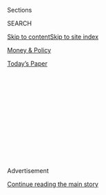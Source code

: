 <div id="app">

<div>

<div>

<div>

<div class="NYTAppHideMasthead css-1q2w90k e1suatyy0">

<div class="section css-ui9rw0 e1suatyy2">

<div class="css-eph4ug er09x8g0">

<div class="css-6n7j50">

</div>

<span class="css-1dv1kvn">Sections</span>

<div class="css-10488qs">

<span class="css-1dv1kvn">SEARCH</span>

</div>

[Skip to content](#site-content)[Skip to site index](#site-index)

</div>

<div id="masthead-section-label" class="css-1wr3we4 eaxe0e00">

[Money &
Policy](https://www.nytimes3xbfgragh.onion/section/health/policy)

</div>

<div class="css-10698na e1huz5gh0">

</div>

</div>

<div id="masthead-bar-one" class="section hasLinks css-15hmgas e1csuq9d3">

<div class="css-uqyvli e1csuq9d0">

</div>

<div class="css-1uqjmks e1csuq9d1">

</div>

<div class="css-9e9ivx">

[](https://myaccount.nytimes3xbfgragh.onion/auth/login?response_type=cookie&client_id=vi)

</div>

<div class="css-1bvtpon e1csuq9d2">

[Today’s
Paper](https://www.nytimes3xbfgragh.onion/section/todayspaper)

</div>

</div>

</div>

</div>

<div data-aria-hidden="false">

<div id="site-content" data-role="main">

<div>

<div class="css-1aor85t" style="opacity:0.000000001;z-index:-1;visibility:hidden">

<div class="css-1hqnpie">

<div class="css-epjblv">

<span class="css-17xtcya">[Money &
Policy](/section/health/policy)</span><span class="css-x15j1o">|</span><span class="css-fwqvlz">Obama
Reaffirms Insurers Must Cover
Contraception</span>

</div>

<div class="css-k008qs">

<div class="css-1iwv8en">

<span class="css-18z7m18"></span>

<div>

</div>

</div>

<span class="css-1n6z4y"></span>

<div class="css-1705lsu">

<div class="css-4xjgmj">

<div class="css-4skfbu" data-role="toolbar" data-aria-label="Social Media Share buttons, Save button, and Comments Panel with current comment count" data-testid="share-tools">

  - 
  - 
  - 
  - 
    
    <div class="css-6n7j50">
    
    </div>

  - 
  - 

</div>

</div>

</div>

</div>

</div>

</div>

<div class="css-13pd83m">

</div>

<div id="top-wrapper" class="css-1sy8kpn">

<div id="top-slug" class="css-l9onyx">

Advertisement

</div>

[Continue reading the main
story](#after-top)

<div class="ad top-wrapper" style="text-align:center;height:100%;display:block;min-height:250px">

<div id="top" class="place-ad" data-position="top" data-size-key="top">

</div>

</div>

<div id="after-top">

</div>

</div>

<div id="sponsor-wrapper" class="css-1hyfx7x">

<div id="sponsor-slug" class="css-19vbshk">

Supported by

</div>

[Continue reading the main
story](#after-sponsor)

<div id="sponsor" class="ad sponsor-wrapper" style="text-align:center;height:100%;display:block">

</div>

<div id="after-sponsor">

</div>

</div>

<div class="css-1vkm6nb ehdk2mb0">

# Obama Reaffirms Insurers Must Cover Contraception

</div>

<div class="css-xt80pu e12qa4dv0">

<div class="css-18e8msd">

<div class="css-vp77d3 epjyd6m0">

<div class="css-1baulvz">

By [<span class="css-1baulvz last-byline" itemprop="name">Robert
Pear</span>](https://www.nytimes3xbfgragh.onion/by/robert-pear)

</div>

</div>

  - Jan. 20,
    2012

  - 
    
    <div class="css-4xjgmj">
    
    <div class="css-d8bdto" data-role="toolbar" data-aria-label="Social Media Share buttons, Save button, and Comments Panel with current comment count" data-testid="share-tools">
    
      - 
      - 
      - 
      - 
        
        <div class="css-6n7j50">
        
        </div>
    
      - 
      - 
    
    </div>
    
    </div>

</div>

</div>

<div class="section meteredContent css-1r7ky0e" name="articleBody" itemprop="articleBody">

<div class="css-1fanzo5 StoryBodyCompanionColumn">

<div class="css-53u6y8">

WASHINGTON — The Obama administration said Friday that most health
insurance plans must cover contraceptives for women free of charge, and
it rejected a broad exemption sought by the Roman Catholic Church for
insurance provided to employees of Catholic hospitals, colleges and
charities.

Federal officials said they would give such church-affiliated
organizations one additional year — until Aug. 1, 2013 — to comply with
the requirement. Most other employers and insurers must comply by this
Aug. 1.

Leaders of the Roman Catholic Church had personally appealed to
President Obama to grant the broad exemption. He made the final decision
on the issue after hearing from them, as well as from family planning
advocates, scientific experts and members of Congress, administration
officials said.

The rule takes a big step to remove cost as a barrier to birth control,
a longtime goal of advocates for women’s rights and experts on women’s
health.

</div>

</div>

<div class="css-1fanzo5 StoryBodyCompanionColumn">

<div class="css-53u6y8">

In announcing details of the final rule on Friday, Kathleen Sebelius,
the secretary of health and human services, said it “strikes the
appropriate balance between respecting religious freedom and increasing
access to important preventive services.”

“Scientists have abundant evidence that birth control has significant
health benefits for women,” Ms. Sebelius said, and “it is documented to
significantly reduce health costs.”

Catholic bishops issued [a statement saying they would
fight](http://usccb.org/news/2012/12-012.cfm "Statement by bishops conference")
the “edict” from the government.

“In effect, the president is saying we have a year to figure out how to
violate our consciences,” said Archbishop Timothy M. Dolan of New York,
the president of the United States Conference of Catholic Bishops.

In an interview, Archbishop Dolan, who is to become a cardinal next
month, said, “We’re unable to live with this.”

Other opponents of the rule said they would seek legislation to block it
and might challenge it in court as well.

</div>

</div>

<div class="css-1fanzo5 StoryBodyCompanionColumn">

<div class="css-53u6y8">

The rule includes an exemption for certain “religious employers,”
including houses of worship. But church groups said the exemption was so
narrow that it was almost meaningless. A religious employer cannot
qualify for the exemption if it employs or serves large numbers of
people of a different faith, as many Catholic hospitals, universities
and social service agencies do.

Ms. Sebelius said the one-year grace period would be available to
certain “nonprofit employers who, based on religious beliefs, do not
currently provide contraceptive coverage in their insurance plan.” The
extra time will allow them to “adapt to the new rule,” Ms. Sebelius
said.

Chris Jacobs, a health policy analyst for Senate Republicans, said,
“This decision looks suspiciously like yet another political stunt
designed to delay the controversy by a year, until after the president’s
re-election campaign.”

Senator Orrin G. Hatch, Republican of Utah, said the transition period
was pointless.

“The problem is not that religious institutions do not have enough time
to comply,” Mr. Hatch said. “It’s that they are forced to comply at all.
Unfortunately, the administration has shown a complete lack of regard
for our constitutional commitment to religious liberty.”

The [National Association of
Evangelicals](http://www.nae.net/news/715-press-release-evangelicals-disappointed-with-white-house-decision-on-conscience-protection "Statement by evangelical group")
said that as a result of the White House decision, “Employers with
religious objections to contraception will be forced to pay for services
and procedures they believe are morally wrong.”

The [Becket Fund for Religious
Liberty](http://www.becketfund.org/obama-administration-refuses-to-change-abortion-drug-mandate/ "Statement by firm"),
a nonprofit law firm, has filed lawsuits challenging an earlier version
of the rule in federal courts on behalf of a Catholic college connected
to a monastery in North Carolina and an evangelical university in
Colorado.

The 2010 health care law says insurers must cover “preventive health
services” and cannot charge for them.

</div>

</div>

<div class="css-1fanzo5 StoryBodyCompanionColumn">

<div class="css-53u6y8">

The new rule interprets this mandate. It requires coverage of the full
range of contraceptive methods approved by the Food and Drug
Administration. Among the drugs and devices that must be covered are
emergency contraceptives including pills known as ella and Plan B. The
rule also requires coverage of sterilization procedures for women
without co-payments or deductibles.

The issue forced Mr. Obama to weigh competing claims of Catholic leaders
and advocates for women’s rights.

The administration said in August that it intended to require coverage
of contraceptives for women, as recommended by an expert panel of the
National Academy of Sciences. But the White House reconsidered the issue
after hearing protests from the Catholic Church and many Republicans in
Congress.

The protests prompted debate within the administration. Ms. Sebelius and
the president’s health policy team strongly supported the new rule. But
Democratic members of Congress who lobbied the White House said they
believed that Mr. Obama’s chief of staff, William M. Daley, and his
special assistant for religious affairs, Joshua DuBois, favored a
broader exemption.

Senator Richard Blumenthal, Democrat of Connecticut, described the final
rule as a huge victory for women’s health. It will, he said, “ensure
that women have access to full health care services, regardless of their
employer, so they can make the best health choices for themselves and
their families.”

Representative Lois Capps, Democrat of California, said, “The
administration deserves credit for standing its ground and following the
science.”

[Cecile
Richards,](http://www.plannedparenthood.org/about-us/newsroom/press-releases/planned-parenthood-applauds-hhs-ensuring-access-affordable-birth-control-38582.htm "Her statement")
president of the Planned Parenthood Federation of America, said the
decision “means that millions of women, who would otherwise pay $15 to
$50 a month, will have access to affordable birth control, helping them
save hundreds of dollars each year.”

</div>

</div>

<div class="css-1fanzo5 StoryBodyCompanionColumn">

<div class="css-53u6y8">

Archbishop Dolan said he discussed the issue with Mr. Obama last
November and came away reassured that the president understood the
Catholic Church’s position. Now, the archbishop said in the interview,
“The sentiments of hope that stemmed from reassurances that I thought
I received in November were apparently misplaced.”

The archbishop said he had heard from evangelical, Greek Orthodox and
Orthodox Jewish leaders who were also concerned about the rule.

Under the government’s narrow criteria, the bishops said, “even the
ministry of Jesus and the early Christian Church would not qualify as
‘religious,’ because they did not confine their ministry to their
co-religionists,” but urged compassion for the sick and the poor,
regardless of faith or creed.

</div>

</div>

</div>

<div>

</div>

<div>

</div>

<div>

</div>

<div>

<div id="bottom-wrapper" class="css-1ede5it">

<div id="bottom-slug" class="css-l9onyx">

Advertisement

</div>

[Continue reading the main
story](#after-bottom)

<div id="bottom" class="ad bottom-wrapper" style="text-align:center;height:100%;display:block;min-height:90px">

</div>

<div id="after-bottom">

</div>

</div>

</div>

</div>

</div>

## Site Index

<div>

</div>

## Site Information Navigation

  - [© <span>2020</span> <span>The New York Times
    Company</span>](https://help.nytimes3xbfgragh.onion/hc/en-us/articles/115014792127-Copyright-notice)

<!-- end list -->

  - [NYTCo](https://www.nytco.com/)
  - [Contact
    Us](https://help.nytimes3xbfgragh.onion/hc/en-us/articles/115015385887-Contact-Us)
  - [Work with us](https://www.nytco.com/careers/)
  - [Advertise](https://nytmediakit.com/)
  - [T Brand Studio](http://www.tbrandstudio.com/)
  - [Your Ad
    Choices](https://www.nytimes3xbfgragh.onion/privacy/cookie-policy#how-do-i-manage-trackers)
  - [Privacy](https://www.nytimes3xbfgragh.onion/privacy)
  - [Terms of
    Service](https://help.nytimes3xbfgragh.onion/hc/en-us/articles/115014893428-Terms-of-service)
  - [Terms of
    Sale](https://help.nytimes3xbfgragh.onion/hc/en-us/articles/115014893968-Terms-of-sale)
  - [Site
    Map](https://spiderbites.nytimes3xbfgragh.onion)
  - [Help](https://help.nytimes3xbfgragh.onion/hc/en-us)
  - [Subscriptions](https://www.nytimes3xbfgragh.onion/subscription?campaignId=37WXW)

</div>

</div>

</div>

</div>
